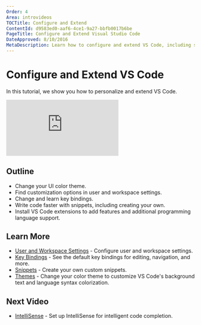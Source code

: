 ```yaml
---
Order: 4
Area: introvideos
TOCTitle: Configure and Extend
ContentId: d9583ed0-aaf6-4ce1-9a27-bbfb0017b6be
PageTitle: Configure and Extend Visual Studio Code
DateApproved: 8/10/2016
MetaDescription: Learn how to configure and extend VS Code, including settings, keybindings, snippets and extensions.  
---
```


# Configure and Extend VS Code

In this tutorial, we show you how to personalize and extend VS Code. 

<iframe src="https://www.youtube.com/embed/BzLawuxe3nk?rel=0&amp;disablekb=0&amp;modestbranding=1&amp;showinfo=0" frameborder="0" allowfullscreen></iframe>

## Outline

* Change your UI color theme.
* Find customization options in user and workspace settings.
* Change and learn key bindings.
* Write code faster with snippets, including creating your own.
* Install VS Code extensions to add features and additional programming language support.

## Learn More

* [User and Workspace Settings](/docs/customization/userandworkspace.md) - Configure user and workspace settings.
* [Key Bindings](/docs/customization/keybindings.md) - See the default key bindings for editing, navigation, and more.
* [Snippets](/docs/customization/userdefinedsnippets.md) - Create your own custom snippets.
* [Themes](/docs/customization/themes.md) - Change your color theme to customize VS Code's background text and language syntax colorization.

## Next Video

* [IntelliSense](/docs/introvideos/intellisense.md) - Set up IntelliSense for intelligent code completion.